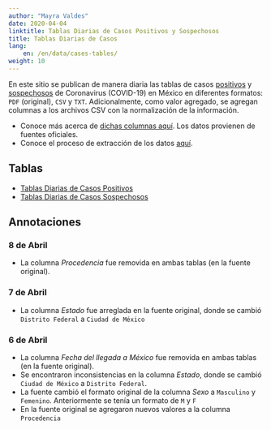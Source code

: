 ```yaml
---
author: "Mayra Valdes"
date: 2020-04-04
linktitle: Tablas Diarias de Casos Positivos y Sospechosos
title: Tablas Diarias de Casos
lang:
    en: /en/data/cases-tables/
weight: 10
---
```


En este sitio se publican de manera diaria las tablas de casos [positivos](/docs/datos/tablas-casos/casos-positivos/) y [sospechosos](/docs/datos/tablas-casos/casos-sospechosos/) de Coronavirus (COVID-19) en México en diferentes formatos: `PDF` (original), `CSV` y `TXT`. Adicionalmente, como valor agregado, se agregan columnas a los archivos CSV con la normalización de la información. 

* Conoce más acerca de [dichas columnas aquí](/docs/datos/tablas-casos/normalizacion/). Los datos provienen de fuentes oficiales. 
* Conoce el proceso de extracción de los datos [aquí](/docs/metodologia/).

## Tablas
* [Tablas Diarias de Casos Positivos](/docs/datos/tablas-casos/casos-positivos/)
* [Tablas Diarias de Casos Sospechosos](/docs/datos/tablas-casos/casos-sospechosos/)

## Annotaciones

### 8 de Abril
* La columna _Procedencia_ fue removida en ambas tablas (en la fuente original).

### 7 de Abril
* La columna _Estado_ fue arreglada en la fuente original, donde se cambió `Distrito Federal` a `Ciudad de México`

### 6 de Abril
* La columna _Fecha del llegada a México_ fue removida en ambas tablas (en la fuente original).
* Se encontraron inconsistencias en la columna _Estado_, donde se cambió `Ciudad de México` a `Distrito Federal`.
* La fuente cambió el formato original de la columna _Sexo_ a `Masculino` y `Femenino`. Anteriormente se tenía un formato de  `M` y `F`
* En la fuente original se agregaron nuevos valores a la columna `Procedencia`



